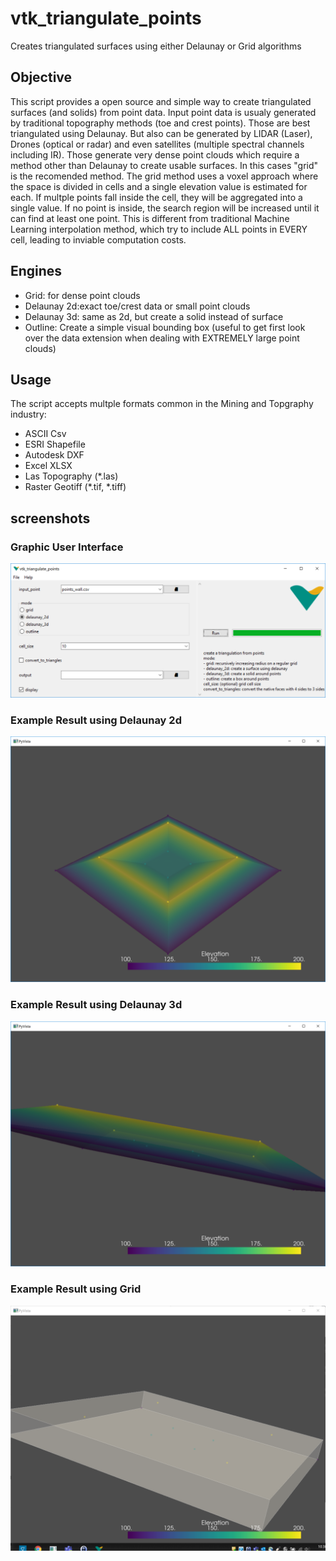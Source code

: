 # vtk_triangulate_points
Creates triangulated surfaces using either Delaunay or Grid algorithms

## Objective
This script provides a open source and simple way to create triangulated surfaces (and solids) from point data.
Input point data is usualy generated by traditional topography methods (toe and crest points). Those are best triangulated using Delaunay.
But also can be generated by LIDAR (Laser), Drones (optical or radar) and even satellites (multiple spectral channels including IR). Those generate very dense point clouds which require a method other than Delaunay to create usable surfaces. In this cases "grid" is the recomended method.
The grid method uses a voxel approach where the space is divided in cells and a single elevation value is estimated for each. If multple points fall inside the cell, they will be aggregated into a single value. If no point is inside, the search region will be increased until it can find at least one point. This is different from traditional Machine Learning interpolation method, which try to include ALL points in EVERY cell, leading to inviable computation costs.

## Engines
 - Grid: for dense point clouds
 - Delaunay 2d:exact toe/crest data or small point clouds
 - Delaunay 3d: same as 2d, but create a solid instead of surface
 - Outline: Create a simple visual bounding box (useful to get first look over the data extension when dealing with EXTREMELY large point clouds)

## Usage
The script accepts multple formats common in the Mining and Topgraphy industry:
 - ASCII Csv
 - ESRI Shapefile
 - Autodesk DXF
 - Excel XLSX
 - Las Topography (*.las)
 - Raster Geotiff (*.tif, *.tiff)

## screenshots
### Graphic User Interface
![screenshot1](https://github.com/pemn/vtk_triangulate_points/raw/main/assets/screenshot1.png)
### Example Result using Delaunay 2d
![screenshot2](https://github.com/pemn/vtk_triangulate_points/raw/main/assets/screenshot2.png)
### Example Result using Delaunay 3d
![screenshot3](https://github.com/pemn/vtk_triangulate_points/raw/main/assets/screenshot3.png)
### Example Result using Grid
![screenshot4](https://github.com/pemn/vtk_triangulate_points/raw/main/assets/screenshot4.png)


